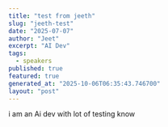 ```yaml
---
title: "test from jeeth"
slug: "jeeth-test"
date: "2025-07-07"
author: "Jeet"
excerpt: "AI Dev"
tags:
  - speakers
published: true
featured: true
generated_at: "2025-10-06T06:35:43.746700"
layout: "post"
---
```


i am an Ai dev with lot of testing know